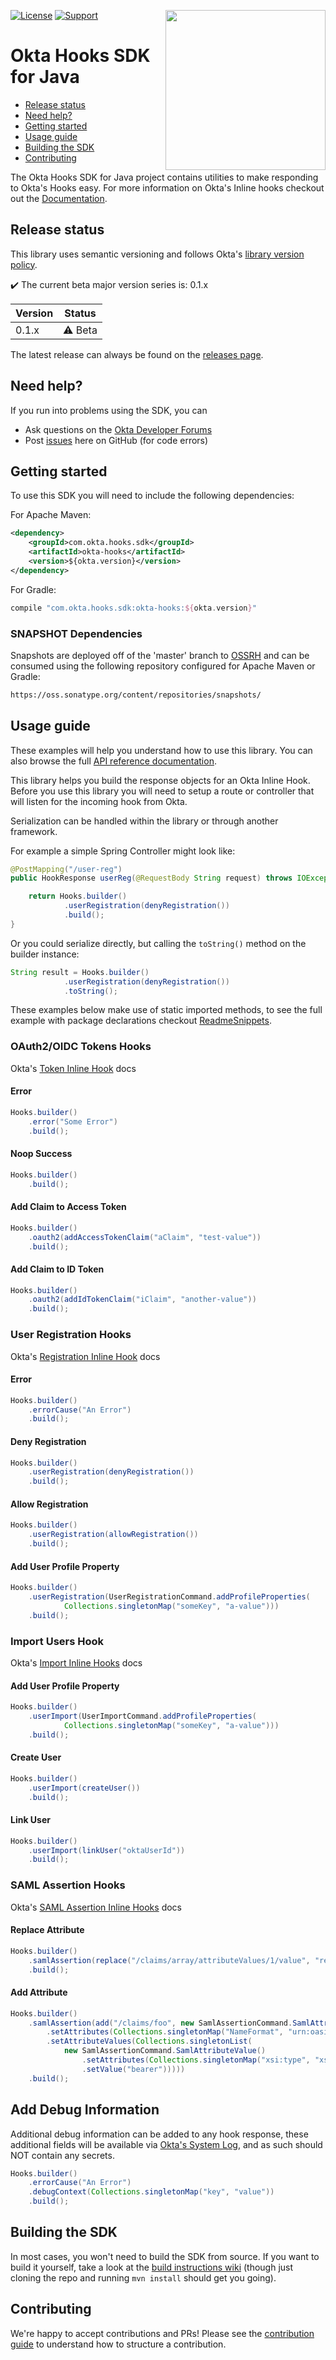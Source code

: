[<img src="https://devforum.okta.com/uploads/oktadev/original/1X/bf54a16b5fda189e4ad2706fb57cbb7a1e5b8deb.png" align="right" width="256px"/>](https://devforum.okta.com/)
<!-- [![Maven Central](https://img.shields.io/maven-central/v/com.okta.hooks/okta-hooks-sdk-root.svg)](https://search.maven.org/#search%7Cga%7C1%7Cg%3A%22com.okta.commons%22%20a%3A%22okta-commons-root%22) -->
[![License](https://img.shields.io/badge/License-Apache%202.0-blue.svg)](https://opensource.org/licenses/Apache-2.0)
[![Support](https://img.shields.io/badge/support-Developer%20Forum-blue.svg)][devforum]
<!-- [![API Reference](https://img.shields.io/badge/docs-reference-lightgrey.svg)][javadocs] -->

Okta Hooks SDK for Java
=================

* [Release status](#release-status)
* [Need help?](#need-help)
* [Getting started](#getting-started)
* [Usage guide](#usage-guide)
* [Building the SDK](#building-the-sdk)
* [Contributing](#contributing)

The Okta Hooks SDK for Java project contains utilities to make responding to Okta's Hooks easy.
For more information on Okta's Inline hooks checkout out the [Documentation](https://developer.okta.com/docs/api/resources/inline-hooks/).

## Release status

This library uses semantic versioning and follows Okta's [library version policy](https://developer.okta.com/code/library-versions/).

:heavy_check_mark: The current beta major version series is: 0.1.x

| Version | Status                    |
| ------- | ------------------------- |
| 0.1.x   | :warning: Beta            |
 
The latest release can always be found on the [releases page][github-releases].

## Need help?
 
If you run into problems using the SDK, you can
 
* Ask questions on the [Okta Developer Forums][devforum]
* Post [issues][github-issues] here on GitHub (for code errors)

## Getting started
 
To use this SDK you will need to include the following dependencies:

For Apache Maven:

``` xml
<dependency>
    <groupId>com.okta.hooks.sdk</groupId>
    <artifactId>okta-hooks</artifactId>
    <version>${okta.version}</version>
</dependency>
```

For Gradle:

```groovy
compile "com.okta.hooks.sdk:okta-hooks:${okta.version}"
```

### SNAPSHOT Dependencies

Snapshots are deployed off of the 'master' branch to [OSSRH](https://oss.sonatype.org/) and can be consumed using the following repository configured for Apache Maven or Gradle:

```txt
https://oss.sonatype.org/content/repositories/snapshots/
```

## Usage guide

These examples will help you understand how to use this library. You can also browse the full [API reference documentation][javadocs].

This library helps you build the response objects for an Okta Inline Hook. Before you use this library you will need to setup a route or controller that will listen for the incoming hook from Okta.

Serialization can be handled within the library or through another framework.

For example a simple Spring Controller might look like:

```java
@PostMapping("/user-reg")
public HookResponse userReg(@RequestBody String request) throws IOException {

    return Hooks.builder()
            .userRegistration(denyRegistration())
            .build();
}
```

Or you could serialize directly, but calling the `toString()` method on the builder instance:

[//]: # (NOTE: code snippets in this README are updated automatically via a Maven plugin by running: mvn okta-code-snippet:snip)

[//]: # (method: serializeToString)
```java
String result = Hooks.builder()
            .userRegistration(denyRegistration())
            .toString();
```
[//]: # (end: serializeToString)

These examples below make use of static imported methods, to see the full example with package declarations checkout [ReadmeSnippets](https://github.com/okta/okta-hooks-sdk-java/blob/master/examples/spring-boot/src/main/java/com/okta/hooks/examples/spring/ReadmeSnippets.java).  

### OAuth2/OIDC Tokens Hooks

Okta's [Token Inline Hook](https://developer.okta.com/use_cases/inline_hooks/token_hook/token_hook) docs

#### Error

[//]: # (method: error)
```java
Hooks.builder()
    .error("Some Error")
    .build();
```
[//]: # (end: error)

#### Noop Success

[//]: # (method: noop)
```java
Hooks.builder()
    .build();
```
[//]: # (end: noop)

#### Add Claim to Access Token

[//]: # (method: oAuthAddAccessTokenClaim)
```java
Hooks.builder()
    .oauth2(addAccessTokenClaim("aClaim", "test-value"))
    .build();
```
[//]: # (end: oAuthAddAccessTokenClaim)

#### Add Claim to ID Token

[//]: # (method: oAuthAddIdTokenClaim)
```java
Hooks.builder()
    .oauth2(addIdTokenClaim("iClaim", "another-value"))
    .build();
```
[//]: # (end: oAuthAddIdTokenClaim)

### User Registration Hooks

Okta's [Registration Inline Hook](https://developer.okta.com/use_cases/inline_hooks/registration_hook/registration_hook) docs

#### Error

[//]: # (method: errorCause)
```java
Hooks.builder()
    .errorCause("An Error")
    .build();
```
[//]: # (end: errorCause)

#### Deny Registration

[//]: # (method: userRegDenyRegistration)
```java
Hooks.builder()
    .userRegistration(denyRegistration())
    .build();
```
[//]: # (end: userRegDenyRegistration)

#### Allow Registration

[//]: # (method: userRegAllowRegistration)
```java
Hooks.builder()
    .userRegistration(allowRegistration())
    .build();
```
[//]: # (end: userRegAllowRegistration)

#### Add User Profile Property

[//]: # (method: userRegProfileProperty)
```java
Hooks.builder()
    .userRegistration(UserRegistrationCommand.addProfileProperties(
            Collections.singletonMap("someKey", "a-value")))
    .build();
```
[//]: # (end: userRegProfileProperty)

### Import Users Hook

Okta's [Import Inline Hooks](https://developer.okta.com/use_cases/inline_hooks/import_hook/import_hook) docs

#### Add User Profile Property

[//]: # (method: userImportProfileProperty)
```java
Hooks.builder()
    .userImport(UserImportCommand.addProfileProperties(
            Collections.singletonMap("someKey", "a-value")))
    .build();
```
[//]: # (end: userImportProfileProperty)

#### Create User

[//]: # (method: userImportCreateUser)
```java
Hooks.builder()
    .userImport(createUser())
    .build();
```
[//]: # (end: userImportCreateUser)

#### Link User

[//]: # (method: userImportLinkUser)
```java
Hooks.builder()
    .userImport(linkUser("oktaUserId"))
    .build();
```
[//]: # (end: userImportLinkUser)

### SAML Assertion Hooks

Okta's [SAML Assertion Inline Hooks](https://developer.okta.com/use_cases/inline_hooks/saml_hook/saml_hook) docs

#### Replace Attribute

[//]: # (method: samlReplaceAssertion)
```java
Hooks.builder()
    .samlAssertion(replace("/claims/array/attributeValues/1/value", "replacementValue"))
    .build();
```
[//]: # (end: samlReplaceAssertion)

#### Add Attribute

[//]: # (method: samlAddAssertion)
```java
Hooks.builder()
    .samlAssertion(add("/claims/foo", new SamlAssertionCommand.SamlAttribute()
        .setAttributes(Collections.singletonMap("NameFormat", "urn:oasis:names:tc:SAML:2.0:attrname-format:basic"))
        .setAttributeValues(Collections.singletonList(
            new SamlAssertionCommand.SamlAttributeValue()
                .setAttributes(Collections.singletonMap("xsi:type", "xs:string"))
                .setValue("bearer")))))
    .build();
```
[//]: # (end: samlAddAssertion)

## Add Debug Information

Additional debug information can be added to any hook response, these additional fields will be available via [Okta's System Log](https://developer.okta.com/docs/api/resources/system_log/), and as such should NOT contain any secrets.

[//]: # (method: debugInfo)
```java
Hooks.builder()
    .errorCause("An Error")
    .debugContext(Collections.singletonMap("key", "value"))
    .build();
```
[//]: # (end: debugInfo)

## Building the SDK
 
In most cases, you won't need to build the SDK from source. If you want to build it yourself, take a look at the [build instructions wiki](https://github.com/okta/okta-sdk-java/wiki/Build-It) (though just cloning the repo and running `mvn install` should get you going).
 
## Contributing
 
We're happy to accept contributions and PRs! Please see the [contribution guide](CONTRIBUTING.md) to understand how to structure a contribution.

[devforum]: https://devforum.okta.com/
[javadocs]: https://developer.okta.com/okta-hooks-sdk-java/
[lang-landing]: https://developer.okta.com/code/java/
[github-issues]: https://github.com/okta/okta-hooks-sdk-java/issues
[github-releases]: https://github.com/okta/okta-hooks-sdk-java/releases